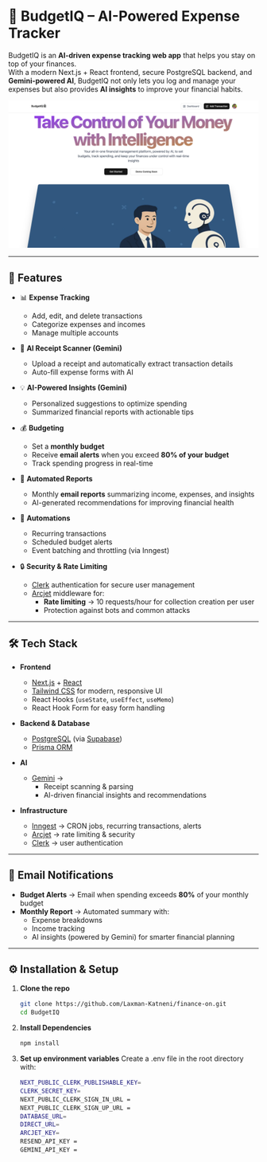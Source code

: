 # 💸 BudgetIQ – AI-Powered Expense Tracker

BudgetIQ is an **AI-driven expense tracking web app** that helps you stay on top of your finances.  
With a modern Next.js + React frontend, secure PostgreSQL backend, and **Gemini-powered AI**, BudgetIQ not only lets you log and manage your expenses but also provides **AI insights** to improve your financial habits.  

![BudgetIQ Landing Page](screenshots/homepage.png)

---

## 🚀 Features

- 📊 **Expense Tracking**
  - Add, edit, and delete transactions
  - Categorize expenses and incomes
  - Manage multiple accounts

- 🧾 **AI Receipt Scanner (Gemini)**
  - Upload a receipt and automatically extract transaction details  
  - Auto-fill expense forms with AI

- 💡 **AI-Powered Insights (Gemini)**
  - Personalized suggestions to optimize spending  
  - Summarized financial reports with actionable tips

- 💰 **Budgeting**
  - Set a **monthly budget**
  - Receive **email alerts** when you exceed **80% of your budget**
  - Track spending progress in real-time

- 📧 **Automated Reports**
  - Monthly **email reports** summarizing income, expenses, and insights  
  - AI-generated recommendations for improving financial health

- 🔁 **Automations**
  - Recurring transactions  
  - Scheduled budget alerts  
  - Event batching and throttling (via Inngest)

- 🔒 **Security & Rate Limiting**
  - [Clerk](https://clerk.com/) authentication for secure user management  
  - [Arcjet](https://arcjet.com/) middleware for:
    - **Rate limiting** → 10 requests/hour for collection creation per user  
    - Protection against bots and common attacks  

---

## 🛠️ Tech Stack

- **Frontend**
  - [Next.js](https://nextjs.org/) + [React](https://react.dev/)
  - [Tailwind CSS](https://tailwindcss.com/) for modern, responsive UI  
  - React Hooks (`useState`, `useEffect`, `useMemo`)
  - React Hook Form for easy form handling

- **Backend & Database**
  - [PostgreSQL](https://www.postgresql.org/) (via [Supabase](https://supabase.com/))
  - [Prisma ORM](https://www.prisma.io/)

- **AI**
  - [Gemini](https://deepmind.google/technologies/gemini/) →  
    - Receipt scanning & parsing  
    - AI-driven financial insights and recommendations  

- **Infrastructure**
  - [Inngest](https://www.inngest.com/) → CRON jobs, recurring transactions, alerts  
  - [Arcjet](https://arcjet.com/) → rate limiting & security  
  - [Clerk](https://clerk.com/) → user authentication  

---

## 📧 Email Notifications

- **Budget Alerts** → Email when spending exceeds **80%** of your monthly budget  
- **Monthly Report** → Automated summary with:
  - Expense breakdowns
  - Income tracking
  - AI insights (powered by Gemini) for smarter financial planning  

---

## ⚙️ Installation & Setup

1. **Clone the repo**
   ```bash
   git clone https://github.com/Laxman-Katneni/finance-on.git
   cd BudgetIQ
2. **Install Dependencies**
   ```bash
   npm install
3. **Set up environment variables**
   Create a .env file in the root directory with:
   ```bash
   NEXT_PUBLIC_CLERK_PUBLISHABLE_KEY=
   CLERK_SECRET_KEY=
   NEXT_PUBLIC_CLERK_SIGN_IN_URL =
   NEXT_PUBLIC_CLERK_SIGN_UP_URL = 
   DATABASE_URL=
   DIRECT_URL=
   ARCJET_KEY=
   RESEND_API_KEY = 
   GEMINI_API_KEY = 

